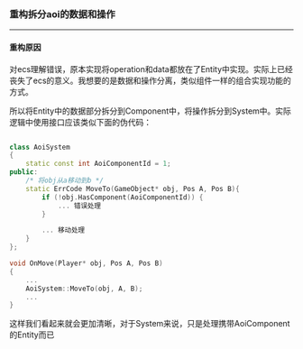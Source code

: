 
### 重构拆分aoi的数据和操作

---

#### 重构原因

对ecs理解错误，原本实现将operation和data都放在了Entity中实现。实际上已经丧失了ecs的意义。我想要的是数据和操作分离，类似组件一样的组合实现功能的方式。<br>

所以将Entity中的数据部分拆分到Component中，将操作拆分到System中。实际逻辑中使用接口应该类似下面的伪代码：

``` cpp

class AoiSystem
{
    static const int AoiComponentId = 1; 
public:
    /* 将obj从a移动到b */
    static ErrCode MoveTo(GameObject* obj, Pos A, Pos B){
        if (!obj.HasComponent(AoiComponentId)) {
            ... 错误处理
        }

        ... 移动处理
    }
};

void OnMove(Player* obj, Pos A, Pos B)
{
    ...
    AoiSystem::MoveTo(obj, A, B);
    ...
}

```

这样我们看起来就会更加清晰，对于System来说，只是处理携带AoiComponent的Entity而已